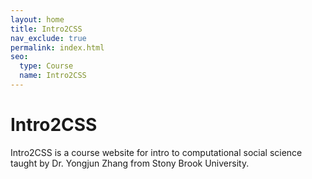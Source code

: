 ```yaml
---
layout: home
title: Intro2CSS
nav_exclude: true
permalink: index.html
seo:
  type: Course
  name: Intro2CSS
---
```


# Intro2CSS

Intro2CSS is a course website for intro to computational social science taught by Dr. Yongjun Zhang from Stony Brook University.

